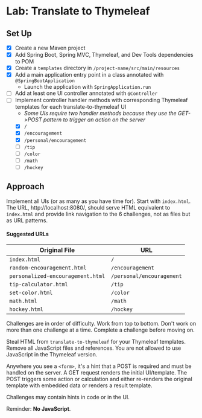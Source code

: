 
# Lab: Translate to Thymeleaf

## Set Up

* [x] Create a new Maven project
* [x] Add Spring Boot, Spring MVC, Thymeleaf, and Dev Tools dependencies to POM
* [x] Create a `templates` directory in `/project-name/src/main/resources`
* [x] Add a main application entry point in a class annotated with `@SpringBootApplication`
  * Launch the application with `SpringApplication.run`
* [ ] Add at least one UI controller annotated with `@Controller`
* [ ] Implement controller handler methods with corresponding Thymeleaf templates for each translate-to-thymeleaf UI
  * _Some UIs require two handler methods because they use the GET->POST pattern to trigger an action on the server_
  * [x] `/`
  * [x] `/encouragement`
  * [x] `/personal/encouragement`
  * [ ] `/tip`
  * [ ] `/color`
  * [ ] `/math`
  * [ ] `/hockey`

## Approach

Implement all UIs (or as many as you have time for). Start with `index.html`. The URL, http://localhost:8080/, should serve HTML equivalent to `index.html` and provide link navigation to the 6 challenges, not as files but as URL patterns.

#### Suggested URLs

| Original File | URL |
| --- | --- |
| `index.html` | `/` |
| `random-encouragement.html` | `/encouragement` |
| `personalized-encouragement.html` | `/personal/encouragement` |
| `tip-calculator.html` | `/tip` |
| `set-color.html` | `/color` |
| `math.html` | `/math` |
| `hockey.html` | `/hockey` |

Challenges are in order of difficulty. Work from top to bottom. Don't work on more than one challenge at a time. Complete a challenge before moving on.

Steal HTML from `translate-to-thymeleaf` for your Thymeleaf templates. Remove all JavaScript files and references. You are not allowed to use JavaScript in the Thymeleaf version.

Anywhere you see a `<form>`, it's a hint that a POST is required and must be handled on the server. A GET request renders the initial UI/template. The POST triggers some action or calculation and either re-renders the original template with embedded data or renders a result template.

Challenges may contain hints in code or in the UI.

Reminder: **No JavaScript**.
